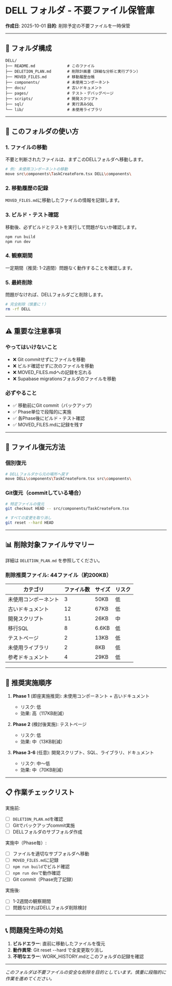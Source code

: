 # DELL フォルダ - 不要ファイル保管庫

**作成日**: 2025-10-01
**目的**: 削除予定の不要ファイルを一時保管

---

## 📁 フォルダ構成

```
DELL/
├── README.md              # このファイル
├── DELETION_PLAN.md       # 削除計画書（詳細な分析と実行プラン）
├── MOVED_FILES.md         # 移動履歴台帳
├── components/            # 未使用コンポーネント
├── docs/                  # 古いドキュメント
├── pages/                 # テスト・デバッグページ
├── scripts/               # 開発スクリプト
├── sql/                   # 実行済みSQL
└── lib/                   # 未使用ライブラリ
```

---

## 🎯 このフォルダの使い方

### 1. ファイルの移動
不要と判断されたファイルは、まずこのDELLフォルダへ移動します。

```bash
# 例: 未使用コンポーネントの移動
move src\components\TaskCreateForm.tsx DELL\components\
```

### 2. 移動履歴の記録
`MOVED_FILES.md`に移動したファイルの情報を記録します。

### 3. ビルド・テスト確認
移動後、必ずビルドとテストを実行して問題がないか確認します。

```bash
npm run build
npm run dev
```

### 4. 観察期間
一定期間（推奨: 1-2週間）問題なく動作することを確認します。

### 5. 最終削除
問題がなければ、DELLフォルダごと削除します。

```bash
# 完全削除（慎重に！）
rm -rf DELL
```

---

## ⚠️ 重要な注意事項

### やってはいけないこと
- ❌ Git commitせずにファイルを移動
- ❌ ビルド確認せずに次のファイルを移動
- ❌ MOVED_FILES.mdへの記録を忘れる
- ❌ Supabase migrationsフォルダのファイルを移動

### 必ずやること
- ✅ 移動前にGit commit（バックアップ）
- ✅ Phase単位で段階的に実施
- ✅ 各Phase後にビルド・テスト確認
- ✅ MOVED_FILES.mdに記録を残す

---

## 🔄 ファイル復元方法

### 個別復元
```bash
# DELLフォルダから元の場所へ戻す
move DELL\components\TaskCreateForm.tsx src\components\
```

### Git復元（commitしている場合）
```bash
# 特定ファイルの復元
git checkout HEAD -- src/components/TaskCreateForm.tsx

# すべての変更を取り消し
git reset --hard HEAD
```

---

## 📊 削除対象ファイルサマリー

詳細は `DELETION_PLAN.md` を参照してください。

### 削除推奨ファイル: 44ファイル（約200KB）

| カテゴリ | ファイル数 | サイズ | リスク |
|---------|-----------|--------|--------|
| 未使用コンポーネント | 3 | 50KB | 低 |
| 古いドキュメント | 12 | 67KB | 低 |
| 開発スクリプト | 11 | 26KB | 中 |
| 移行SQL | 8 | 6.6KB | 低 |
| テストページ | 2 | 13KB | 低 |
| 未使用ライブラリ | 2 | 8KB | 低 |
| 参考ドキュメント | 4 | 29KB | 低 |

---

## 🎯 推奨実施順序

1. **Phase 1** (即座実施推奨): 未使用コンポーネント + 古いドキュメント
   - リスク: 低
   - 効果: 高（117KB削減）

2. **Phase 2** (検討後実施): テストページ
   - リスク: 低
   - 効果: 中（13KB削減）

3. **Phase 3-6** (任意): 開発スクリプト、SQL、ライブラリ、ドキュメント
   - リスク: 中～低
   - 効果: 中（70KB削減）

---

## 📋 作業チェックリスト

実施前:
- [ ] `DELETION_PLAN.md`を確認
- [ ] Gitでバックアップcommit実施
- [ ] DELLフォルダのサブフォルダ作成

実施中（Phase毎）:
- [ ] ファイルを適切なサブフォルダへ移動
- [ ] `MOVED_FILES.md`に記録
- [ ] `npm run build`でビルド確認
- [ ] `npm run dev`で動作確認
- [ ] Git commit（Phase完了記録）

実施後:
- [ ] 1-2週間の観察期間
- [ ] 問題なければDELLフォルダ削除検討

---

## 📞 問題発生時の対処

1. **ビルドエラー**: 直前に移動したファイルを復元
2. **動作異常**: Git reset --hard で全変更取り消し
3. **不明なエラー**: WORK_HISTORY.mdとこのフォルダの記録を確認

---

_このフォルダは不要ファイルの安全な削除を目的としています。慎重に段階的に作業を進めてください。_
